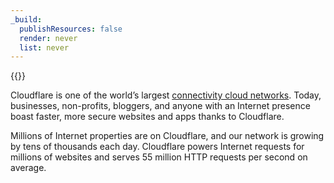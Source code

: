 ```yaml
---
_build:
  publishResources: false
  render: never
  list: never
---
```


{{<stream cust_id="1mwganm1ma0xgnmj" video_id="bdf5733bed92deded731efee29b2346f" poster="https://customer-1mwganm1ma0xgnmj.cloudflarestream.com/bdf5733bed92deded731efee29b2346f/thumbnails/thumbnail.jpg?time=70s">}}

Cloudflare is one of the world’s largest [connectivity cloud networks](https://blog.cloudflare.com/welcome-to-connectivity-cloud). Today, businesses, non-profits, bloggers, and anyone with an Internet presence boast faster, more secure websites and apps thanks to Cloudflare.

Millions of Internet properties are on Cloudflare, and our network is growing by tens of thousands each day. Cloudflare powers Internet requests for millions of websites and serves 55 million HTTP requests per second on average.
